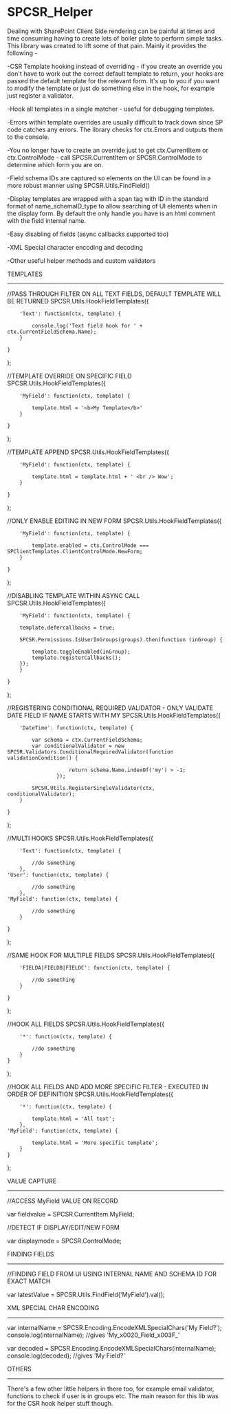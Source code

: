 # SPCSR_Helper


Dealing with SharePoint Client Side rendering can be painful at times and time consuming having to create lots of boiler plate to perform simple tasks.  This library was created to lift some of that pain.  Mainly it provides the following - 

-CSR Template hooking instead of overriding - if you create an override you don't have to work out the correct default template to return, your hooks are passed the default template for the relevant form.  It's up to you if you want to modify the template or just do something else in the hook, for example just register a validator.

-Hook all templates in a single matcher - useful for debugging templates.

-Errors within template overrides are usually difficult to track down since SP code catches any errors.  The library checks for ctx.Errors and outputs them to the console.

-You no longer have to create an override just to get ctx.CurrentItem or ctx.ControlMode - call SPCSR.CurrentItem or SPCSR.ControlMode to determine which form you are on.

-Field schema IDs are captured so elements on the UI can be found in a more robust manner using SPCSR.Utils.FindField()

-Display templates are wrapped with a span tag with ID in the standard format of name_schemaID_type to allow searching of UI elements when in the display form.  By default the only handle you have is an html comment with the field internal name.

-Easy disabling of fields (async callbacks supported too)

-XML Special character encoding and decoding 

-Other useful helper methods and custom validators



TEMPLATES
**********

//PASS THROUGH FILTER ON ALL TEXT FIELDS, DEFAULT TEMPLATE WILL BE RETURNED
SPCSR.Utils.HookFieldTemplates({

        'Text': function(ctx, template) {

            console.log('Text field hook for ' + ctx.CurrentFieldSchema.Name);
        }

    }
);


//TEMPLATE OVERRIDE ON SPECIFIC FIELD
SPCSR.Utils.HookFieldTemplates({

        'MyField': function(ctx, template) {

			template.html = '<b>My Template</b>'
        }

    }
);


//TEMPLATE APPEND
SPCSR.Utils.HookFieldTemplates({

        'MyField': function(ctx, template) {

			template.html = template.html + ' <br /> Wow';
        }

    }
);


//ONLY ENABLE EDITING IN NEW FORM
SPCSR.Utils.HookFieldTemplates({

        'MyField': function(ctx, template) {

			template.enabled = ctx.ControlMode === SPClientTemplates.ClientControlMode.NewForm;
        }

    }
);


//DISABLING TEMPLATE WITHIN ASYNC CALL
SPCSR.Utils.HookFieldTemplates({

        'MyField': function(ctx, template) {

		template.defercallbacks = true; 

		SPCSR.Permissions.IsUserInGroups(groups).then(function (inGroup) {
				
			template.toggleEnabled(inGroup);
			template.registerCallbacks();
		});
        }

    }
);


//REGISTERING CONDITIONAL REQUIRED VALIDATOR - ONLY VALIDATE DATE FIELD IF NAME STARTS WITH MY
SPCSR.Utils.HookFieldTemplates({

        'DateTime': function(ctx, template) {

			var schema = ctx.CurrentFieldSchema;
			var conditionalValidator = new SPCSR.Validators.ConditionalRequiredValidator(function validationCondition() {

                		return schema.Name.indexOf('my') > -1;
            		});
			
			SPCSR.Utils.RegisterSingleValidator(ctx, conditionalValidator);
        }

    }
);


//MULTI HOOKS
SPCSR.Utils.HookFieldTemplates({

        'Text': function(ctx, template) {

            //do something
        },
	'User': function(ctx, template) {

            //do something
        },
	'MyField': function(ctx, template) {

            //do something
        }

    }
);



//SAME HOOK FOR MULTIPLE FIELDS
SPCSR.Utils.HookFieldTemplates({

        'FIELDA|FIELDB|FIELDC': function(ctx, template) {

            //do something
        }

    }
);


//HOOK ALL FIELDS
SPCSR.Utils.HookFieldTemplates({

        '*': function(ctx, template) {

            //do something
        }
    }
);



//HOOK ALL FIELDS AND ADD MORE SPECIFIC FILTER - EXECUTED IN ORDER OF DEFINITION
SPCSR.Utils.HookFieldTemplates({

        '*': function(ctx, template) {

            template.html = 'All text';
        },
	'MyField': function(ctx, template) {

            template.html = 'More specific template';
        }
    }
);



VALUE CAPTURE
*************

//ACCESS MyField VALUE ON RECORD

var fieldvalue = SPCSR.CurrentItem.MyField;


//DETECT IF DISPLAY/EDIT/NEW FORM

var displaymode = SPCSR.ControlMode;



FINDING FIELDS
**************

//FINDING FIELD FROM UI USING INTERNAL NAME AND SCHEMA ID FOR EXACT MATCH

var latestValue = SPCSR.Utils.FindField('MyField').val();



XML SPECIAL CHAR ENCODING
*************************


var internalName = SPCSR.Encoding.EncodeXMLSpecialChars('My Field?');
console.log(internalName); //gives 'My_x0020_Field_x003F_'



var decoded = SPCSR.Encoding.EncodeXMLSpecialChars(internalName);
console.log(decoded); //gives 'My Field?'



OTHERS
******

There's a few other little helpers in there too, for example email validator, functions to check if user is in groups etc. The main reason for this lib was for the CSR hook helper stuff though. 
